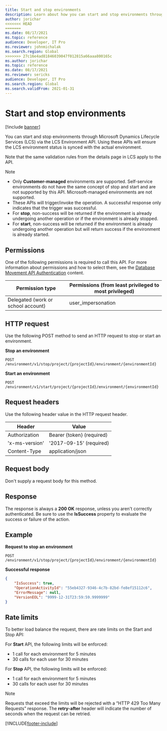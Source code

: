 ```yaml
---
title: Start and stop environments
description: Learn about how you can start and stop environments through Microsoft Dynamics Lifecycle Services (LCS) via the LCS Environment API.
author: jorichar
<<<<<<< HEAD
=======
ms.date: 08/17/2021
ms.topic: reference
audience: Developer, IT Pro
ms.reviewer: johnmichalak
ms.search.region: Global
>>>>>>> 27c16e4ad81846039047f012815a66aaa800165c
ms.author: jorichar
ms.topic: reference
ms.date: 08/17/2021
ms.reviewer: sericks
audience: Developer, IT Pro
ms.search.region: Global
ms.search.validFrom: 2021-01-31
---
```


# Start and stop environments

[!include [banner](../../../includes/banner.md)]

You can start and stop environments through Microsoft Dynamics Lifecycle Services (LCS) via the LCS Environment API. Using these APIs will ensure the LCS environment status is synced with the actual environment. 

Note that the same validation rules from the details page in LCS apply to the API.

> [!NOTE]
> - Only **Customer-managed** environments are supported. Self-service environments do not have the same concept of stop and start and are not supported by this API. Microsoft-managed environments are not supported.
> - These APIs will trigger/invoke the operation. A successful response only indicates that the trigger was successful.
> - For **stop**, non-success will be returned if the environment is already undergoing another operation or if the environment is already stopped.
> - For **start**, non-success will be returned if the environment is already undergoing another operation but will return success if the environment is already started.


## Permissions

One of the following permissions is required to call this API. For more information about permissions and how to select them, see the [Database Movement API Authentication](../../../database/api/dbmovement-api-authentication.md) content.

| Permission type                    | Permissions (from least privileged to most privileged) |
|------------------------------------|--------------------------------------------------------|
| Delegated (work or school account) | user\_impersonation                                    |

## HTTP request

Use the following POST method to send an HTTP request to stop or start an environment. 

**Stop an environment**
<!-- { "blockType": "ignored" } -->
```http
POST /environment/v1/stop/project/{projectId}/environment/{environmentId}
```
**Start an environment**
```http
POST /environment/v1/start/project/{projectId}/environment/{environmentId}
```

## Request headers

Use the following header value in the HTTP request header. 

| Header         | Value                     |
|----------------|---------------------------|
| Authorization  | Bearer {token} (required) |
| 'x-ms-version' | '2017-09-15' (required)   |
| Content-Type   | application/json          |

## Request body

Don't supply a request body for this method.

## Response

The response is always a **200 OK** response, unless you aren't correctly authenticated. Be sure to use the **IsSuccess** property to evaluate the success or failure of the action.

## Example

**Request to stop an environment**
```http
POST /environment/v1/stop/project/{projectId}/environment/{environmentId}
```

**Successful response**
```json
{
    "IsSuccess": true,
    "OperationActivityId": "55eb4327-9346-4c7b-82bd-fe8ef15112c6",
    "ErrorMessage": null,
    "VersionEOL": "9999-12-31T23:59:59.9999999"
}
```
## Rate limits

To better load balance the request, there are rate limits on the Start and Stop API: 

For **Start** API, the following limits will be enforced:

 * 1 call for each environment for 5 minutes
 * 30 calls for each user for 30 minutes
                
For **Stop** API, the following limits will be enforced:

 * 1 call for each environment for 5 minutes
 * 30 calls for each user for 30 minutes

> [!NOTE]
> Requests that exceed the limits will be rejected with a “HTTP 429 Too Many Requests” response. The **retry-after** header will indicate the number of seconds when the request can be retried.


[!INCLUDE[footer-include](../../../../../includes/footer-banner.md)]
